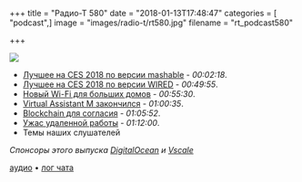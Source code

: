 +++
title = "Радио-Т 580"
date = "2018-01-13T17:48:47"
categories = [ "podcast",]
image = "images/radio-t/rt580.jpg"
filename = "rt_podcast580"

+++

![](https://radio-t.com/images/radio-t/rt580.jpg)

- [Лучшее на CES 2018 по версии mashable](http://mashable.com/2018/01/09/best-tech-ces-2018/) - *00:02:18*.
- [Лучшее на CES 2018 по версии WIRED](https://www.wired.com/gallery/best-of-ces-2018/) - *00:49:55*.
- [Новый Wi-Fi для больших домов](https://thenextweb.com/gadgets/2018/01/10/huaweis-new-wi-fi-routers-solve-a-serious-first-world-problem/) - *00:55:30*.
- [Virtual Assistant M закончился](https://www.wired.com/story/facebooks-virtual-assistant-m-is-dead-so-are-chatbots/) - *01:00:35*.
- [Blockchain для согласия](https://thenextweb.com/apps/2018/01/11/seeking-consent-before-sex-theres-a-blockchain-based-app-for-that/) - *01:05:52*.
- [Ужас удаленной работы](https://hackernoon.com/the-stress-of-remote-working-38be5bdcf4da?gi=10a84f22dba3) - *01:12:00*.
- Темы наших слушателей

*Спонсоры этого выпуска [DigitalOcean](https://do.co/radiot) и [Vscale](http://bit.ly/radio-t_vscale)*

[аудио](https://cdn.radio-t.com/rt_podcast580.mp3) • [лог чата](http://chat.radio-t.com/logs/radio-t-580.html)
<audio src="https://cdn.radio-t.com/rt_podcast580.mp3" preload="none"></audio>

